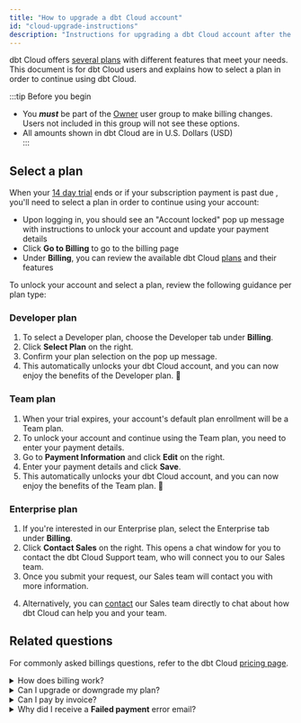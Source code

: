 ```yaml
---
title: "How to upgrade a dbt Cloud account"
id: "cloud-upgrade-instructions"
description: "Instructions for upgrading a dbt Cloud account after the trial ends."
---
```


dbt Cloud offers [several plans](https://www.getdbt.com/pricing/) with different features that meet your needs. This document is for dbt Cloud users and explains how to select a plan in order to continue using dbt Cloud. 

:::tip Before you begin
- You **_must_** be part of the [Owner](/docs/collaborate/manage-access/self-service-permissions) user group to make billing changes. Users not included in this group will not see these options.
- All amounts shown in dbt Cloud are in U.S. Dollars (USD)   
:::


## Select a plan 
When your [14 day trial](https://www.getdbt.com/signup/) ends or if your subscription payment is past due , you'll need to select a plan in order to continue using your account:

- Upon logging in, you should see an "Account locked" pop up message with instructions to unlock your account and update your payment details
- Click **Go to Billing** to go to the billing page
- Under **Billing**, you can review the available dbt Cloud [plans](https://www.getdbt.com/pricing/) and their features


To unlock your account and select a plan, review the following guidance per plan type:

### Developer plan

1. To select a Developer plan, choose the Developer tab under **Billing**. 
2. Click **Select Plan** on the right. 
3. Confirm your plan selection on the pop up message. 
4. This automatically unlocks your dbt Cloud account, and you can now enjoy the benefits of the Developer plan. 🎉

<Lightbox src="/img/docs/dbt-cloud/downgrade-dev-flow.gif"/>

### Team plan

1. When your trial expires, your account's default plan enrollment will be a Team plan. 
2. To unlock your account and continue using the Team plan, you need to enter your payment details. 
3. Go to **Payment Information** and click **Edit** on the right.
4. Enter your payment details and click **Save**.
5.  This automatically unlocks your dbt Cloud account, and you can now enjoy the benefits of the Team plan. 🎉

<Lightbox src="/img/docs/dbt-cloud/trial-team-flow.gif"/>

### Enterprise plan

1. If you're interested in our Enterprise plan, select the Enterprise tab under **Billing**.
2. Click **Contact Sales** on the right. This opens a chat window for you to contact the dbt Cloud Support team, who will connect you to our Sales team.
3. Once you submit your request, our Sales team will contact you with more information. 

<Lightbox src="/img/docs/dbt-cloud/enterprise-upgrade.gif"/>

4. Alternatively, you can [contact](https://www.getdbt.com/contact/) our Sales team directly to chat about how dbt Cloud can help you and your team. 

## Related questions

For commonly asked billings questions, refer to the dbt Cloud [pricing page](https://www.getdbt.com/pricing/).

<details>
  <summary>How does billing work?</summary>
  <div>
    <div>Team plans are billed monthly on the credit card used to sign up, based on <a href="https://www.getdbt.com/pricing/">developer seat count</a>. You’ll also be sent a monthly receipt to the billing email of your choice. You can change any billing information in your <b>Account Settings</b> -> <b>Billing page</b>. <br></br><br></br>
    
    Enterprise plan customers are billed annually based on the number of developer seats, as well as any additional services + features in your chosen plan. </div>
    </div>
</details>
<details>
  <summary>Can I upgrade or downgrade my plan?</summary>
  <div>
    <div>Yes, you can upgrade or downgrade at any time. Account Owners can access their dedicated billing section via the account settings page.<br></br><br></br>
    
    If you’re not sure which plan is right for you, get in touch and we’ll be happy to help you find one that fits your needs.</div>
    </div>
</details>
<details>
  <summary>Can I pay by invoice?</summary>
    <div>
      <div>At present, dbt Cloud Team plan payments must be made via credit card, and by default they will be billed monthly based on the number of developer seats. <br></br><br></br>
      
      We don’t have any plans to do invoicing for Team plan accounts in the near future, but we do currently support invoices for companies on the dbt Cloud Enterprise plan. Feel free to <a href="https://www.getdbt.com/contact/">contact</a> us to build your Enterprise pricing plan.</div> 
    </div> 
</details>
<details>
  <summary>Why did I receive a <b>Failed payment</b> error email?</summary>
  <div>
    <div>This means we were unable to charge the credit card you have on file or you have not provided an updated card for payment. If you're a current account owner with a card on file, contact your credit card issuer to inquire as to why your card was declined or update the credit card on your account.<br></br><br></br>
    
    Your Account Owner can update payment details in the <b>Account Settings</b> -> <b>Billing</b> page  Click on the Edit link next to your card details, double check that it's all correct, and we'll give it another go at the next billing run.</div>
    </div>
</details>

